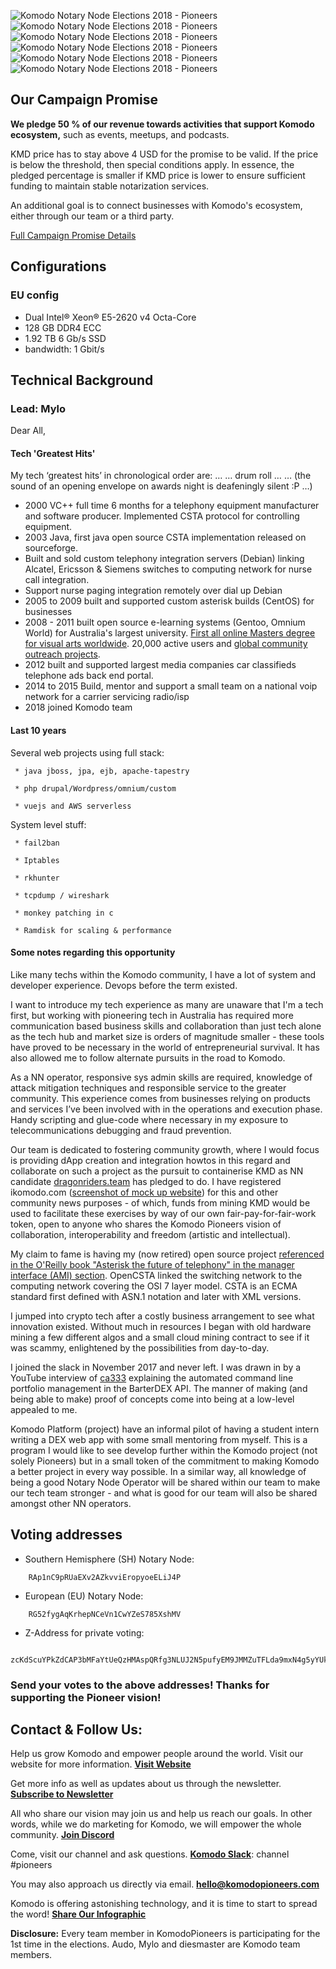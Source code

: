 ![Komodo Notary Node Elections 2018 - Pioneers](https://i.imgur.com/64qhDa0.png)
![Komodo Notary Node Elections 2018 - Pioneers](https://i.imgur.com/6Q53gwx.png)
![Komodo Notary Node Elections 2018 - Pioneers](https://i.imgur.com/E3TbIAh.png)
![Komodo Notary Node Elections 2018 - Pioneers](https://i.imgur.com/lkt7UNP.png)
![Komodo Notary Node Elections 2018 - Pioneers](https://i.imgur.com/L12y9dn.png)
![Komodo Notary Node Elections 2018 - Pioneers](https://i.imgur.com/KNattyE.png)

## Our Campaign Promise 
**We pledge 50 % of our revenue towards activities that support Komodo ecosystem,** such as events, meetups, and podcasts. 

KMD price has to stay above 4 USD for the promise to be valid. If the price is below the threshold, then special conditions apply. In essence, the pledged percentage is smaller if KMD price is lower to ensure sufficient funding to maintain stable notarization services.

An additional goal is to connect businesses with Komodo's ecosystem, either through our team or a third party.

[Full Campaign Promise Details](https://docs.google.com/spreadsheets/d/1ehn3LnfMfdfkVdnIuzBSXha9dvTtIq104Xlq-z0vuTc/edit#gid=0)

## Configurations

### EU config
* Dual Intel® Xeon® E5-2620 v4 Octa-Core
* 128 GB DDR4 ECC 
* 1.92 TB 6 Gb/s SSD
* bandwidth: 1 Gbit/s

## Technical Background
### Lead: Mylo
Dear All,
#### Tech 'Greatest Hits'
My tech ‘greatest hits’ in chronological order are: … … drum roll … … (the sound of an opening envelope on awards night is deafeningly silent :P …)
 * 2000 VC++ full time 6 months for a telephony equipment manufacturer and software producer.  Implemented CSTA protocol for controlling equipment.
 * 2003 Java, first java open source CSTA implementation released on sourceforge.
 * Built and sold custom telephony integration servers (Debian) linking Alcatel, Ericsson & Siemens switches to computing network for nurse call integration.
 * Support nurse paging integration remotely over dial up Debian
 * 2005 to 2009 built and supported custom asterisk builds (CentOS) for businesses
 * 2008 - 2011 built open source e-learning systems (Gentoo, Omnium World) for Australia's largest university.  [First all online Masters degree for visual arts worldwide](https://newsroom.unsw.edu.au/news/cofa-launches-fully-online-postgraduate-degree).  20,000 active users and [global community outreach projects](http://omniumworld.com/oop/).
 * 2012 built and supported largest media companies car classifieds telephone ads back end portal.
 * 2014 to 2015 Build, mentor and support a small team on a national voip network for a carrier servicing radio/isp 
 * 2018 joined Komodo team

#### Last 10 years
    
   Several web projects using full stack:

     * java jboss, jpa, ejb, apache-tapestry

     * php drupal/Wordpress/omnium/custom

     * vuejs and AWS serverless

   System level stuff:

     * fail2ban

     * Iptables

     * rkhunter

     * tcpdump / wireshark

     * monkey patching in c

     * Ramdisk for scaling & performance


#### Some notes regarding this opportunity
Like many techs within the Komodo community, I have a lot of system and developer experience.  Devops before the term existed.

I want to introduce my tech experience as many are unaware that I'm a tech first, but working with pioneering tech in Australia has required more communication based business skills and collaboration than just tech alone as the tech hub and market size is orders of magnitude smaller - these tools have proved to be necessary in the world of entrepreneurial survival.  It has also allowed me to follow alternate pursuits in the road to Komodo.

As a NN operator, responsive sys admin skills are required, knowledge of attack mitigation techniques and responsible service to the greater community.  This experience comes from businesses relying on products and services I’ve been involved with in the operations and execution phase.  Handy scripting and glue-code where necessary in my exposure to telecommunications debugging and fraud prevention.

Our team is dedicated to fostering community growth, where I would focus is providing dApp creation and integration howtos in this regard and collaborate on such a project as the pursuit to containerise KMD as NN candidate [dragonriders.team](https://github.com/KomodoPlatform/vote2018/tree/master/proposals/emmanux) has pledged to do.  I have registered ikomodo.com ([screenshot of mock up website](https://imgur.com/a/n7qG2)) for this and other community news purposes - of which, funds from mining KMD would be used to facilitate these exercises by way of our own fair-pay-for-fair-work token, open to anyone who shares the Komodo Pioneers vision of collaboration, interoperability and freedom (artistic and intellectual).

My claim to fame is having my (now retired) open source project [referenced in the O'Reilly book "Asterisk the future of telephony" in the manager interface (AMI) section](http://www.asteriskdocs.org/en/3rd_Edition/asterisk-book-html/asterisk-book.html#AMI_id283296).  OpenCSTA linked the switching network to the computing network covering the OSI 7 layer model.  CSTA is an ECMA standard first defined with ASN.1 notation and later with XML versions.

I jumped into crypto tech after a costly business arrangement to see what innovation existed.  Without much in resources I began with old hardware mining a few different algos and a small cloud mining contract to see if it was scammy, enlightened by the possibilities from day-to-day.

I joined the slack in November 2017 and never left.  I was drawn in by a YouTube interview of [ca333](https://github.com/KomodoPlatform/vote2018/tree/master/proposals/ca333) explaining the automated command line portfolio management in the BarterDEX API.  The manner of making (and being able to make) proof of concepts come into being at a low-level appealed to me.

Komodo Platform (project) have an informal pilot of having a student intern writing a DEX web app with some small mentoring from myself.  This is a program I would like to see develop further within the Komodo project (not solely Pioneers) but in a small token of the commitment to making Komodo a better project in every way possible.  In a similar way, all knowledge of being a good Notary Node Operator will be shared within our team to make our tech team stronger - and what is good for our team will also be shared amongst other NN operators.

## Voting addresses
* Southern Hemisphere (SH) Notary Node: 
```
    RAp1nC9pRUaEXv2AZkvviEropyoeELiJ4P
```
* European (EU) Notary Node: 
```
    RG52fygAqKrhepNCeVn1CwYZeS785XshMV
```

* Z-Address for private voting: 
```
    zcKdScuYPkZdCAP3bMFaYtUeQzHMAspQRfg3NLUJ2N5pufyEM9JMMZuTFLda9mxN4g5yYUkZ5cCnCkY3LZdQd3GSLkEoQtV
```

### Send your votes to the above addresses! Thanks for supporting the Pioneer vision!

## Contact & Follow Us:

Help us grow Komodo and empower people around the world. Visit our website for more information. 
**[Visit Website](http://www.komodopioneers.com/elections.html)**

Get more info as well as updates about us through the newsletter.
**[Subscribe to Newsletter](http://bit.ly/KPupdates)**

All who share our vision may join us and help us reach our goals. In other words, while we do marketing for Komodo, we will empower the whole community. 
**[Join Discord](http://bit.ly/KPdiscord)**

Come, visit our channel and ask questions.
**[Komodo Slack](slackinvite.komodoplatform.com)**: channel #pioneers

You may also approach us directly via email.
**hello@komodopioneers.com**

Komodo is offering astonishing technology, and it is time to start to spread the word! 
**[Share Our Infographic](http://www.komodopioneers.com/uploads/3/8/1/3/38130279/komodo_pioneers_elections_2018.pdf)**

**Disclosure:** Every team member in KomodoPioneers is participating for the 1st time in the elections. Audo, Mylo and diesmaster are Komodo team members.
